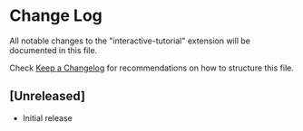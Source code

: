 # Change Log
All notable changes to the "interactive-tutorial" extension will be documented in this file.

Check [Keep a Changelog](http://keepachangelog.com/) for recommendations on how to structure this file.

## [Unreleased]
- Initial release
